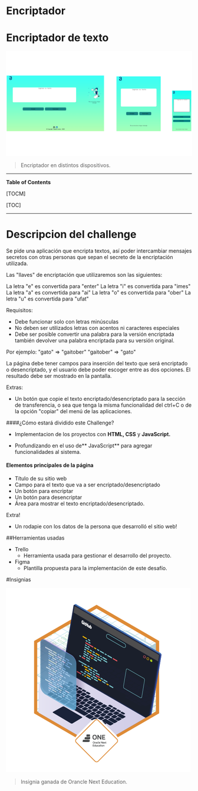 # Encriptador
#  Encriptador de texto 
![](https://github.com/lorenavtobares/Encriptador/blob/main/imagenes/httpslorenavtobares.github.ioEncriptador.png?raw=true)
> Encriptador en distintos dispositivos.


----
**Table of Contents**

[TOCM]

[TOC]

---
# Descripcion del challenge

 Se pide una aplicación que encripta textos, así poder intercambiar mensajes secretos con otras personas que sepan el secreto de la encriptación utilizada.

Las "llaves" de encriptación que utilizaremos son las siguientes:

La letra "e" es convertida para "enter"
La letra "i" es convertida para "imes"
La letra "a" es convertida para "ai"
La letra "o" es convertida para "ober"
La letra "u" es convertida para "ufat"

Requisitos:
- Debe funcionar solo con letras minúsculas
- No deben ser utilizados letras con acentos ni caracteres especiales
- Debe ser posible convertir una palabra para la versión encriptada también devolver una palabra encriptada para su versión original.

Por ejemplo:
"gato" => "gaitober"
"gaitober" => "gato"

La página debe tener campos para
inserción del texto que será encriptado o desencriptado, y el usuario debe poder escoger entre as dos opciones.
El resultado debe ser mostrado en la pantalla.

Extras:
- Un botón que copie el texto encriptado/desencriptado para la sección de transferencia, o sea que tenga la misma funcionalidad del ctrl+C o de la opción "copiar" del menú de las aplicaciones.

####¿Cómo estará dividido este Challenge?

-  Implementacion de los proyectos con **HTML, CSS** y **JavaScript.**

- Profundizando en el uso de** JavaScript** para agregar funcionalidades al sistema.




#### Elementos principales de la página
- Título de su sitio web
- Campo para el texto que va a ser encriptado/desencriptado
- Un botón para encriptar
- Un botón para desencriptar
- Área para mostrar el texto encriptado/desencriptado.

Extra!
- Un rodapie con los datos de la persona que desarrolló el sitio web!
     





##Herramientas usadas

- Trello
   -  Herramienta  usada para gestionar el desarrollo del proyecto.
- Figma
   - Plantilla propuesta para la implementación de este desafío.

   
#Insignias 

![](https://github.com/lorenavtobares/Encriptador/blob/main/imagenes/insignia.png?raw=true)

>Insignia ganada de Orancle Next Education.
            
